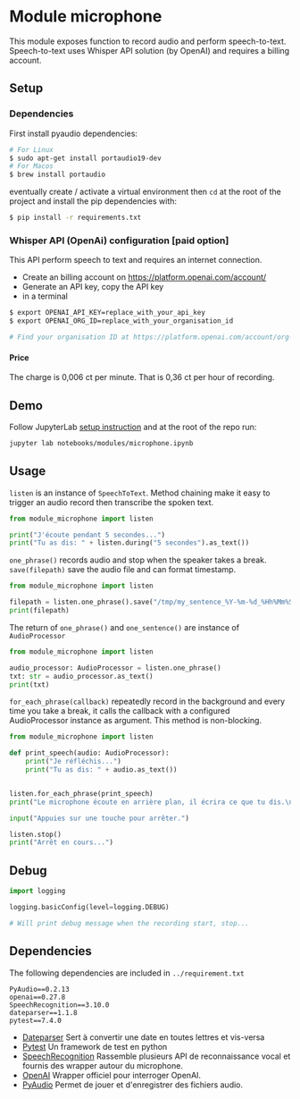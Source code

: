# Module microphone

This module exposes function to record audio and perform speech-to-text.
Speech-to-text uses Whisper API solution (by OpenAI) and requires a billing account.

## Setup

### Dependencies

First install pyaudio dependencies:

```sh
# For Linux
$ sudo apt-get install portaudio19-dev
# For Macos
$ brew install portaudio

```

eventually create / activate a virtual environment then `cd` at the root of the project and install the pip dependencies with:

```sh
$ pip install -r requirements.txt
```

### Whisper API (OpenAi) configuration [paid option]

This API perform speech to text and requires an internet connection.

- Create an billing account on https://platform.openai.com/account/
- Generate an API key, copy the API key
- in a terminal 

``` sh
$ export OPENAI_API_KEY=replace_with_your_api_key
$ export OPENAI_ORG_ID=replace_with_your_organisation_id

# Find your organisation ID at https://platform.openai.com/account/org-settings
```

#### Price

The charge is 0,006 ct per minute. That is 0,36 ct per hour of recording.

## Demo

Follow JupyterLab [setup instruction](../main#setup) and at the root of the repo run:

``` sh
jupyter lab notebooks/modules/microphone.ipynb
```

## Usage

`listen` is an instance of `SpeechToText`. Method chaining make it easy to trigger an audio record then transcribe the spoken text.

``` py
from module_microphone import listen

print("J'écoute pendant 5 secondes...")
print("Tu as dis: " + listen.during("5 secondes").as_text())
```

`one_phrase()` records audio and stop when the speaker takes a break.
`save(filepath)` save the audio file and can format timestamp.

``` py
from module_microphone import listen

filepath = listen.one_phrase().save("/tmp/my_sentence_%Y-%m-%d_%Hh%Mm%Ss.wav").filepath
print(filepath)
```

The return of `one_phrase()` and `one_sentence()` are instance of `AudioProcessor`

``` py
from module_microphone import listen

audio_processor: AudioProcessor = listen.one_phrase()
txt: str = audio_processor.as_text()
print(txt)
```

`for_each_phrase(callback)` repeatedly record in the background and every time you take a break, it calls the callback with a configured AudioProcessor instance as argument. This method is non-blocking.

``` py
from module_microphone import listen

def print_speech(audio: AudioProcessor):
    print("Je réfléchis...")
    print("Tu as dis: " + audio.as_text())


listen.for_each_phrase(print_speech)
print("Le microphone écoute en arrière plan, il écrira ce que tu dis.\n")

input("Appuies sur une touche pour arrêter.")

listen.stop()
print("Arrêt en cours...")
```

## Debug

``` py
import logging

logging.basicConfig(level=logging.DEBUG)

# Will print debug message when the recording start, stop...
```

## Dependencies

The following dependencies are included in `../requirement.txt`
```
PyAudio==0.2.13
openai==0.27.8
SpeechRecognition==3.10.0
dateparser==1.1.8
pytest==7.4.0
```

- [Dateparser](https://dateparser.readthedocs.io/en/latest/) Sert à convertir une date en toutes lettres et vis-versa
- [Pytest](https://docs.pytest.org/en/7.4.x/) Un framework de test en python
- [SpeechRecognition](https://github.com/Uberi/speech_recognition) Rassemble plusieurs API de reconnaissance vocal et fournis des wrapper autour du microphone.
- [OpenAI](https://github.com/openai/openai-python) Wrapper officiel pour interroger OpenAI.
- [PyAudio](https://pypi.org/project/PyAudio/) Permet de jouer et d'enregistrer des fichiers audio.
